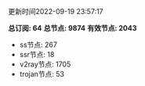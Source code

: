 更新时间2022-09-19 23:57:17

**总订阅: 64**
**总节点: 9874**
**有效节点: 2043**
- ss节点: 267
- ssr节点: 18
- v2ray节点: 1705
- trojan节点: 53
